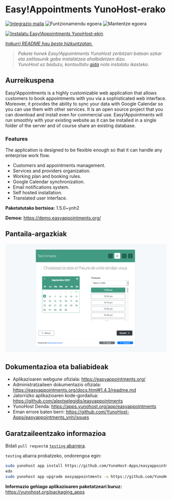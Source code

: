 <!--
Ohart ongi: README hau automatikoki sortu da <https://github.com/YunoHost/apps/tree/master/tools/readme_generator>ri esker
EZ editatu eskuz.
-->

# Easy!Appointments YunoHost-erako

[![Integrazio maila](https://dash.yunohost.org/integration/easyappointments.svg)](https://ci-apps.yunohost.org/ci/apps/easyappointments/) ![Funtzionamendu egoera](https://ci-apps.yunohost.org/ci/badges/easyappointments.status.svg) ![Mantentze egoera](https://ci-apps.yunohost.org/ci/badges/easyappointments.maintain.svg)

[![Instalatu Easy!Appointments YunoHost-ekin](https://install-app.yunohost.org/install-with-yunohost.svg)](https://install-app.yunohost.org/?app=easyappointments)

*[Irakurri README hau beste hizkuntzatan.](./ALL_README.md)*

> *Pakete honek Easy!Appointments YunoHost zerbitzari batean azkar eta zailtasunik gabe instalatzea ahalbidetzen dizu.*  
> *YunoHost ez baduzu, kontsultatu [gida](https://yunohost.org/install) nola instalatu ikasteko.*

## Aurreikuspena

Easy!Appointments is a highly customizable web application that allows customers to book appointments with you via a sophisticated web interface. Moreover, it provides the ability to sync your data with Google Calendar so you can use them with other services. It is an open source project that you can download and install even for commercial use. Easy!Appointments will run smoothly with your existing website as it can be installed in a single folder of the server and of course share an existing database.

### Features
The application is designed to be flexible enough so that it can handle any enterprise work flow.

- Customers and appointments management.
- Services and providers organization.
- Working plan and booking rules.
- Google Calendar synchronization.
- Email notifications system.
- Self hosted installation.
- Translated user interface.


**Paketatutako bertsioa:** 1.5.0~ynh2

**Demoa:** <https://demo.easyappointments.org/>

## Pantaila-argazkiak

![Easy!Appointments(r)en pantaila-argazkia](./doc/screenshots/screenshots.png)

## Dokumentazioa eta baliabideak

- Aplikazioaren webgune ofiziala: <https://easyappointments.org/>
- Administratzaileen dokumentazio ofiziala: <https://easyappointments.org/docs.html#1.4.3/readme.md>
- Jatorrizko aplikazioaren kode-gordailua: <https://github.com/alextselegidis/easyappointments>
- YunoHost Denda: <https://apps.yunohost.org/app/easyappointments>
- Eman errore baten berri: <https://github.com/YunoHost-Apps/easyappointments_ynh/issues>

## Garatzaileentzako informazioa

Bidali `pull request`a [`testing` abarrera](https://github.com/YunoHost-Apps/easyappointments_ynh/tree/testing).

`testing` abarra probatzeko, ondorengoa egin:

```bash
sudo yunohost app install https://github.com/YunoHost-Apps/easyappointments_ynh/tree/testing --debug
edo
sudo yunohost app upgrade easyappointments -u https://github.com/YunoHost-Apps/easyappointments_ynh/tree/testing --debug
```

**Informazio gehiago aplikazioaren paketatzeari buruz:** <https://yunohost.org/packaging_apps>
